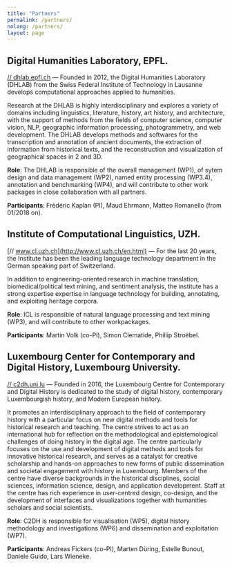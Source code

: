 ```yaml
---
title: "Partners"
permalink: /partners/
nolang: /partners/
layout: page
---
```



## Digital Humanities Laboratory, EPFL.

[// dhlab.epfl.ch](https://dhlab.epfl.ch/) &mdash; Founded in 2012, the Digital Humanities Laboratory (DHLAB) from the Swiss Federal Institute of Technology in Lausanne develops computational approaches applied to humanities.

Research at the DHLAB is highly interdisciplinary and explores a variety of domains including linguistics, literature, history, art history, and architecture, with the support of methods from the fields of computer science, computer vision, NLP, geographic information processing, photogrammetry, and web development. The DHLAB develops methods and softwares for the transcription and annotation of ancient documents, the extraction of information from historical texts, and the reconstruction and visualization of geographical spaces in 2 and 3D.

**Role**: The DHLAB is responsible of the overall management (WP1), of sytem design and data management (WP2), named entity processing (WP3.4), annotation and benchmarking (WP4), and will contribute to other work packages in close collaboration with all partners.

**Participants**: Frédéric Kaplan (PI), Maud Ehrmann, Matteo Romanello (from 01/2018 on).

## Institute of Computational Linguistics, UZH.

[// www.cl.uzh.ch](http://www.cl.uzh.ch/en.html) &mdash; For the last 20 years, the Institute has been the leading language technology department in the German speaking part of Switzerland.

In addition to engineering-oriented research in machine translation, biomedical/political text mining, and sentiment analysis, the institute has a strong expertise expertise in language technology for building, annotating, and exploiting heritage corpora.

**Role**: ICL is responsible of natural language processing and text mining (WP3), and will contribute to other workpackages.

**Participants**: Martin Volk (co-PI), Simon Clematide, Phillip Stroëbel.

## Luxembourg Center for Contemporary and Digital History, Luxembourg University.
[// c2dh.uni.lu](https://www.c2dh.uni.lu/) &mdash; Founded in 2016, the Luxembourg Centre for Contemporary and Digital History is dedicated to the study of digital history, contemporary Luxembourgish history, and Modern European history.

It promotes an interdisciplinary approach to the field of contemporary history with a particular focus on new digital methods and tools for historical research and teaching. The centre strives to act as an international hub for reflection on the methodological and epistemological challenges of doing history in the digital age. The centre particularly focuses on the use and development of digital methods and tools for innovative historical research, and serves as a catalyst for creative scholarship and hands-on approaches to new forms of public dissemination and societal engagement with history in Luxembourg. Members of the centre have diverse backgrounds in the historical disciplines, social sciences, information science, design, and application development. Staff at the centre has rich experience in user-centred design, co-design, and the development of interfaces and visualizations together with humanities scholars and social scientists.

**Role**: C2DH is responsible for visualisation (WP5), digital history methodology and investigations (WP6) and dissemination and exploitation (WP7).

**Participants**: Andreas Fickers (co-PI), Marten Düring, Estelle Bunout, Daniele Guido, Lars Wieneke.
